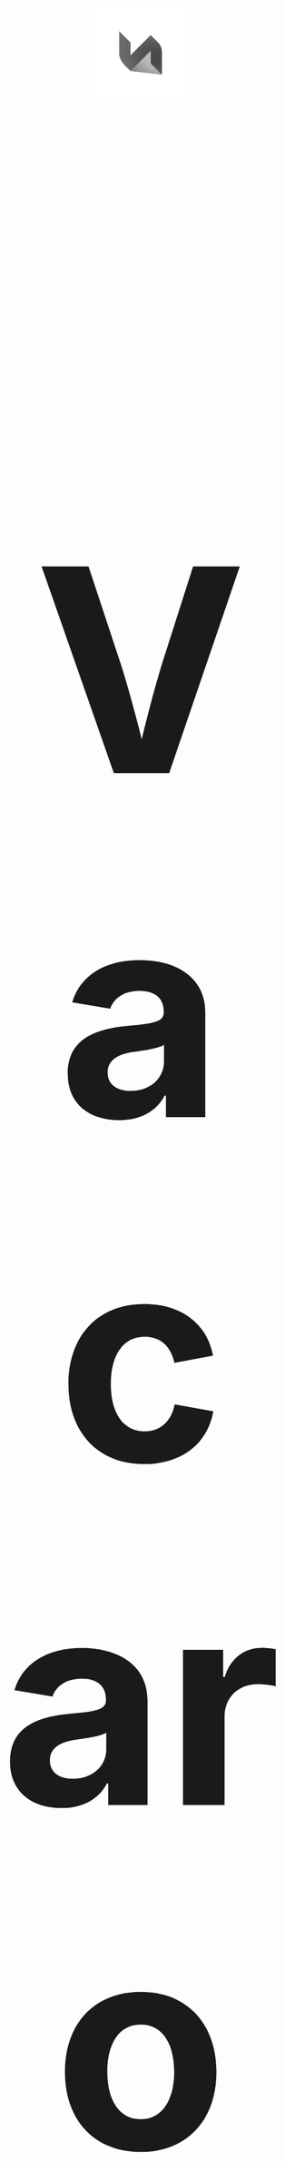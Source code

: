 <div align="center">

<picture>
  <source media="(prefers-color-scheme: dark)" srcset="https://raw.githubusercontent.com/Vacaro/Vacaro/main/.github/assets/Logo-DMlogo.png">
  <source media="(prefers-color-scheme: light)" srcset="https://raw.githubusercontent.com/Vacaro/Vacaro/main/.github/assets/Logo-logo.png">
  <img width="160px" height="160px" alt="Vacaro Engine Logo displayed in center of screen." src="https://raw.githubusercontent.com/Vacaro/Vacaro/main/.github/assets/Logo-GRADIENTlogo.png">
</picture>

<h1 style="font-weight: 500; font-size:500px;"><strong>Vacaro</strong> Engine</h1>

<h4>Achieving photorealistic stories</h4>

![Repo Size](https://img.shields.io/github/languages/code-size/vacaro/vacaro?label=repo%20size&logo=github&style=for-the-badge)
![Repo Lines](https://img.shields.io/tokei/lines/github/vacaro/vacaro?color=green&style=for-the-badge)
[![Discord Link](https://img.shields.io/discord/991359734949093496?color=blue&label=Discord&logo=discord&style=for-the-badge)](https://discord.gg/M5SncHjSX5)

</div>

> **Warning**
> *Vacaro* is in early development, the *codebase* and *API* can change rapidly.

> **Note**
> Any [*NodeJS*](https://nodejs.org/en/) based projects use [NPM](https://npmjs.org) package manager.

## Project Structure
- '**vacaro/**' the engine's codebase. *(C++20, Vulkan, Dear Imgui + GLFW)*
- '**vacaro-launcher/**', the game engine launcher's codebase. *(SvelteKit, Tauri and Rust)*
- - [![CodeQL launcher engine [cross-platform]](https://github.com/Vacaro/Vacaro/actions/workflows/codeql_launcher_cross-platform.yml/badge.svg)](https://github.com/Vacaro/Vacaro/actions/workflows/codeql_launcher_cross-platform.yml)

- - [![test launcher engine [cross-platform] (vacaro-launcher)](https://github.com/Vacaro/Vacaro/actions/workflows/test_launcher_cross-platform.yml/badge.svg)](https://github.com/Vacaro/Vacaro/actions/workflows/test_launcher_cross-platform.yml)

- - [![release launcher engine [cross-platform]](https://github.com/Vacaro/Vacaro/actions/workflows/release_launcher_cross-platform.yml/badge.svg)](https://github.com/Vacaro/Vacaro/actions/workflows/release_launcher_cross-platform.yml)

- '**vacaro-website/**', the website code for vacaro.org. *(SvelteKit, Carbon Design System, Vite)*

> *[SvelteKit](https://kit.svelte.dev/) applications are using the latest version of [Vite](https://vitejs.dev/).*

<div align="center">

**AZ Software** ***2016-2022***

</div>
